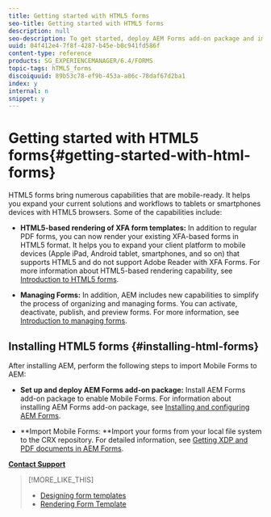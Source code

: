 ```yaml
---
title: Getting started with HTML5 forms
seo-title: Getting started with HTML5 forms
description: null
seo-description: To get started, deploy AEM Forms add-on package and import existing HTML5 forms to AEM.
uuid: 04f412e4-7f8f-4287-b45e-b0c941fd586f
content-type: reference
products: SG_EXPERIENCEMANAGER/6.4/FORMS
topic-tags: hTML5_forms
discoiquuid: 89b53c78-ef9b-453a-a86c-78daf67d2ba1
index: y
internal: n
snippet: y
---
```


# Getting started with HTML5 forms{#getting-started-with-html-forms}

HTML5 forms bring numerous capabilities that are mobile-ready. It helps you expand your current solutions and workflows to tablets or smartphones devices with HTML5 browsers. Some of the capabilities include:

* **HTML5-based rendering of XFA form templates:** In addition to regular PDF forms, you can now render your existing XFA-based forms in HTML5 format. It helps you to expand your client platform to mobile devices (Apple iPad, Android tablet, smartphones, and so on) that supports HTML5 and do not support Adobe Reader with XFA Forms. For more information about HTML5-based rendering capability, see [Introduction to HTML5 forms](../../forms/using/introduction.md).   

* **Managing Forms:** In addition, AEM includes new capabilities to simplify the process of organizing and managing forms. You can activate, deactivate, publish, and preview forms. For more information, see [Introduction to managing forms](../../forms/using/introduction-managing-forms.md).

## Installing HTML5 forms {#installing-html-forms}

After installing AEM, perform the following steps to import Mobile Forms to AEM:

* **Set up and deploy AEM Forms add-on package:** Install AEM Forms add-on package to enable Mobile Forms. For information about installing AEM Forms add-on package, see [Installing and configuring AEM Forms](../../forms/using/installing-configuring-aem-forms-osgi.md).

* **Import Mobile Forms: **Import your forms from your local file system to the CRX repository. For detailed information, see [Getting XDP and PDF documents in AEM Forms](../../forms/using/get-xdp-pdf-documents-aem.md).

[**Contact Support**](https://www.adobe.com/account/sign-in.supportportal.html)

>[!MORE_LIKE_THIS]
>
>* [Designing form templates](../../forms/using/designing-form-template.md)
>* [Rendering Form Template](../../forms/using/rendering-form-template.md)
